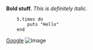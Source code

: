 **Bold stuff.**
*This is definitely italic.*

```
	5.times do 
		puts "Hello"
	end
```

[Google](http://www.google.com)
![Image](http://xaharts.org/funny/i/gitopuss/github-octocat_yes-we-code.jpg)
